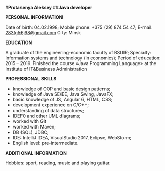 #**Protasenya Aleksey**
##**Java developer**

**PERSONAL INFORMATION**

Date of birth: 04.02.1998; 
Mobile phone: +375 (29) 874 54 47;
E-mail: 283fg56j98@gmail.com
City: Minsk

**EDUCATION**

A graduate of the engineering-economic faculty of BSUIR;
Specialty: Information systems and technology (in economics);
Period of education: 2015 – 2019. 
Finished the course «Java Programming Language» at the Institute of IT&Business Administration

**PROFESSIONAL SKILLS**

* knowledge of OOP and basic design patterns; 
* knowledge of Java SE/EE, Java Swing, JavaFX; 
* basic knowledge of JS, Angular 6, HTML, CSS;
* development experience on C/C++;
* understanding of data structures;
* IDEF0 and other UML diagrams;
* worked with Git
* worked with Maven;
* DB (SQL), JDBC;
* IDE: IntelliJ IDEA, VisualStudio 2017, Eclipse, WebStorm;
* English level: pre-intermediate.

**ADDITIONAL INFORMATION**

Hobbies: sport, reading, music and playing guitar.
